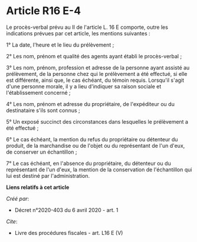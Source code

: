 # Article R16 E-4

Le procès-verbal prévu au II de l'article L. 16 E comporte, outre les indications prévues par cet article, les mentions
suivantes : 

1° La date, l'heure et le lieu du prélèvement ; 

2° Les nom, prénom et qualité des agents ayant établi le procès-verbal ; 

3° Les nom, prénom, profession et adresse de la personne ayant assisté au prélèvement, de la personne chez qui le prélèvement
a été effectué, si elle est différente, ainsi que, le cas échéant, du témoin requis. Lorsqu'il s'agit d'une personne morale,
il y a lieu d'indiquer sa raison sociale et l'établissement concerné ; 

4° Les nom, prénom et adresse du propriétaire, de l'expéditeur ou du destinataire s'ils sont connus ; 

5° Un exposé succinct des circonstances dans lesquelles le prélèvement a été effectué ; 

6° Le cas échéant, la mention du refus du propriétaire ou détenteur du produit, de la marchandise ou de l'objet ou du
représentant de l'un d'eux, de conserver un échantillon ; 

7° Le cas échéant, en l'absence du propriétaire, du détenteur ou du représentant de l'un d'eux, la mention de la conservation
de l'échantillon qui lui est destiné par l'administration.

**Liens relatifs à cet article**

_Créé par_:

  - Décret n°2020-403 du 6 avril 2020 - art. 1

_Cite_:

  - Livre des procédures fiscales - art. L16 E (V)
